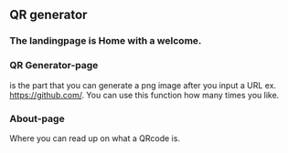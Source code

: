 ## QR generator

### The landingpage is Home with a welcome. 
### QR Generator-page 
is the part that you can generate a png image after you input a URL ex. https://github.com/. You can use this function how many times you like. 
### About-page
Where you can read up on what a QRcode is. 

